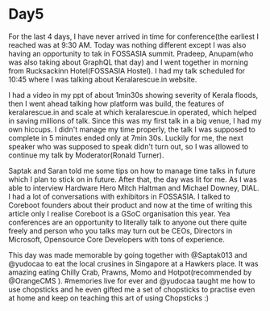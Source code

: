 # Day5

For the last 4 days, I have never arrived in time for conference(the earliest I reached was at 9:30 AM. Today was nothing different except I was also having an opportunity to tak in FOSSASIA summit. Pradeep,
Anupam(who was also taking about GraphQL that day) and I went together in morning from Rucksackinn Hotel(FOSSASIA Hostel). I had my talk scheduled for 10:45 where I was talking about Keralarescue.in website.


I had a video in my ppt of about 1min30s showing severity of Kerala floods, then I went ahead talking how platform was build, the features of keralarescue.in and scale at which keralarescue.in operated, 
which helped in saving millions of talk. Since this was my first talk in a big venue, I had my own hiccups. I didn't manage my time properly, the talk I was supposed to complete in 5 minutes ended only at
7min 30s. Luckily for me, the next speaker who was supposed to speak didn't turn out, so I was allowed to continue my talk by Moderator(Ronald Turner).

Saptak and Saran told me some tips on how to manage time talks in future which I plan to stick on in future. After that, the day was lit for me. As I was able to interview Hardware Hero Mitch Haltman and Michael Downey, DIAL. I had a lot of conversations
with exhibitors in FOSSASIA. I talked to Coreboot founders about their product and now at the time of writing this article only I realise Coreboot is a GSoC organisation this year. Yea conferences are 
an opportunity to literally talk to anyone out there quite freely and person who you talks may turn out be CEOs, Directors in Microsoft, Opensource Core Developers with tons of experience.

This day was made memorable by going together with  @Saptak013 and @yudocaa  to eat the local crusines in Singapore at a Hawkers place. It was amazing eating Chilly Crab, Prawns, Momo and 
Hotpot(recommended by @OrangeCMS ). #memories live for ever and @yudocaa taught me how to use chopsticks and he even gifted me a set of chopsticks to practise even at home and keep on teaching this art of
using Chopsticks :)
